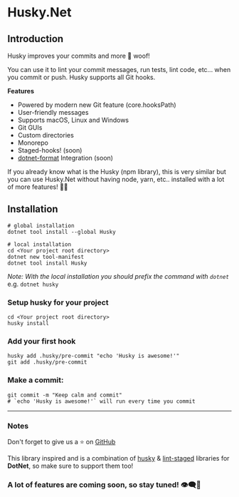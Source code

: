 # Husky.Net

## Introduction

Husky improves your commits and more 🐶 woof!

You can use it to lint your commit messages, run tests, lint code, etc... when you commit or push. Husky supports all Git hooks.

**Features**
- Powered by modern new Git feature (core.hooksPath)
- User-friendly messages
- Supports macOS, Linux and Windows
- Git GUIs
- Custom directories
- Monorepo
- Staged-hooks! (soon)
- [dotnet-format](https://github.com/dotnet/format) Integration (soon)

If you already know what is the Husky (npm library), this is very similar but you can use Husky.Net without having node, yarn, etc.. installed with a lot of more features! 🚀🚀

## Installation

```shell
# global installation
dotnet tool install --global Husky

# local installation
cd <Your project root directory>
dotnet new tool-manifest
dotnet tool install Husky
```
*Note: With the local installation you should prefix the command with `dotnet`*
e.g. `dotnet husky`

### Setup husky for your project

```shell
cd <Your project root directory>
husky install
```

### Add your first hook

```shell
husky add .husky/pre-commit "echo 'Husky is awesome!'"
git add .husky/pre-commit
```

### Make a commit:

```shell
git commit -m "Keep calm and commit"
# `echo 'Husky is awesome!'` will run every time you commit
```

---

### Notes

Don't forget to give us a ⭐ on [GitHub](https://github.com/alirezanet/husky.net)

This library inspired and is a combination of [husky](https://github.com/typicode/husky) & [lint-staged](https://github.com/okonet/lint-staged) libraries for **DotNet**, so make sure to support them too!

### A lot of features are coming soon, so stay tuned! 👁️‍🗨️👀

